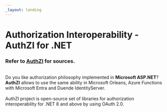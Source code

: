 ```yaml
---
_layout: landing
---
```


# **Auth**ori**z**ation **I**nteroperability - AuthZI for .NET

### Refer to [AuthZI](https://github.com/Async-Hub/AuthZI) for sources.
\
Do you like authorization philosophy implemented in **Microsoft ASP.NET**? **AuthZI** allows to use the same 
ability in Microsoft Orleans, Azure Functions with Microsoft Entra and Duende IdentityServer.
\
\
AuthZI project is open-source set of libraries for authorization interoperability for .NET 8 and above by using OAuth 2.0.